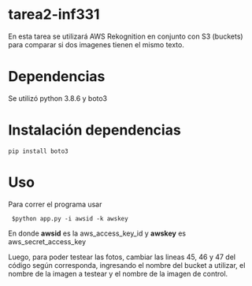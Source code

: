 # tarea2-inf331
En esta tarea se utilizará AWS Rekognition en conjunto con S3 (buckets) para comparar si dos imagenes tienen el mismo texto.

# Dependencias
Se utilizó python 3.8.6 y boto3

# Instalación dependencias

``` pip install boto3 ```

# Uso
Para correr el programa usar 

``` $python app.py -i awsid -k awskey``` 

En donde **awsid** es la aws_access_key_id y **awskey** es aws_secret_access_key

Luego, para poder testear las fotos, cambiar las lineas 45, 46 y 47 del código según corresponda, ingresando el nombre del bucket a utilizar, el nombre de la imagen a testear y el nombre de la imagen de control.
